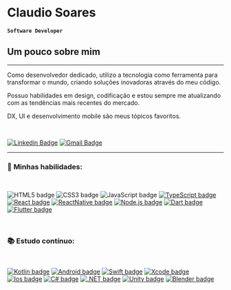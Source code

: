<!-- <div align="right"> -->

  <!-- [![en](https://img.shields.io/badge/lang-en-red.svg)](https://github.com) -->
  <!-- [![pt-br](https://img.shields.io/badge/lang-pt--br-green.svg)](https://github.com) -->
  <!-- [![es](https://img.shields.io/badge/lang-es-yellow.svg)](https://github.com) -->

<!-- </div> -->

# Claudio Soares
**`Software Developer`**

## **Um pouco sobre mim**
___

<p>Como desenvolvedor dedicado, utilizo a tecnologia como ferramenta para transformar o mundo, criando soluções inovadoras através do meu código.</p>

<p>Possuo habilidades em design, codificação e estou sempre me atualizando com as tendências mais recentes do mercado.</p>

DX, UI e desenvolvimento mobile são meus tópicos favoritos.

<br />

[![Linkedin Badge](https://img.shields.io/badge/-Claudio%20Soares-E86109?style=flat-square&logo=Linkedin&logoColor=white&link=https://www.linkedin.com/in/claudiolibanez/)](https://www.linkedin.com/in/claudiolibanez/) 
[![Gmail Badge](https://img.shields.io/badge/-claudiolibanez@gmail.com-E86109?style=flat-square&logo=Gmail&logoColor=white&link=mailto:claudiolibanez@gmail.com)](mailto:claudiolibanez@gmail.com)

---

### 📌 **Minhas habilidades:**

<br />

![HTML5 badge](https://img.shields.io/badge/-HTML5-E34F26?style=flat-square&logo=HTML5&logoColor=white)
![CSS3 badge](https://img.shields.io/badge/-CSS3-1572B6?style=flat-square&logo=CSS3&logoColor=white)
![JavaScript badge](https://img.shields.io/badge/-JavaScript-F29400?style=flat-square&logo=javascript&logoColor=white)
[![TypeScript badge](https://img.shields.io/badge/-TypeScript-3178C6?style=flat-square&logo=typescript&logoColor=white&link=https://www.typescriptlang.org/)](https://www.typescriptlang.org/)
[![React badge](https://img.shields.io/badge/-ReactJS-13B5EA?style=flat-square&logo=react&logoColor=white&link=https://reactjs.org/)](https://reactjs.org/)
[![ReactNative badge](https://img.shields.io/badge/-React_Native-61DBFB?style=flat-square&logo=react&logoColor=white&link=https://reactnative.dev/)](https://reactnative.dev/)
[![Node.js badge](https://img.shields.io/badge/-Node.js-339933?style=flat-square&logo=node.js&logoColor=white&link=https://nodejs.org/en/)](https://nodejs.org/en/)
[![Dart badge](https://img.shields.io/badge/-Dart-0175C2?style=flat-square&logo=dart&logoColor=white&link=https://dart.dev/)](https://dart.dev/)
[![Flutter badge](https://img.shields.io/badge/-Flutter-02569B?style=flat-square&logo=flutter&logoColor=white&link=https://flutter.dev/)](https://flutter.dev/)

<br />

### 📚 **Estudo contínuo:**

<br />

[![Kotlin badge](https://img.shields.io/badge/-Kotlin-0095D5?style=flat-square&logo=kotlin&logoColor=white&link=https://kotlinlang.org/)](https://kotlinlang.org/)
[![Android badge](https://img.shields.io/badge/-Android_Studio-3DDC84?style=flat-square&logo=android-studio&logoColor=white&link=https://developer.android.com/)](https://developer.android.com/)
[![Swift badge](https://img.shields.io/badge/-Swift-FA7343?style=flat-square&logo=swift&logoColor=white&link=https://developer.apple.com/swift/)](https://developer.apple.com/swift/)
[![Xcode badge](https://img.shields.io/badge/-Xcode-1575F9?style=flat-square&logo=xcode&logoColor=white&link=https://developer.apple.com/xcode/)](https://developer.apple.com/xcode/)
[![Ios badge](https://img.shields.io/badge/-Ios-000000?style=flat-square&logo=Ios&logoColor=white&link=https://developer.apple.com/ios/)](https://developer.apple.com/ios/)
[![C# badge](https://img.shields.io/badge/-C%23-239120?style=flat-square&logo=c-sharp&logoColor=white&link=https://docs.microsoft.com/pt-br/dotnet/csharp/)](https://docs.microsoft.com/pt-br/dotnet/csharp/)
[![.NET badge](https://img.shields.io/badge/-.NET-512BD4?style=flat-square&logo=.net&logoColor=white&link=https://dotnet.microsoft.com/)](https://dotnet.microsoft.com/)
[![Unity badge](https://img.shields.io/badge/-Unity-100000?style=flat-square&logo=unity&logoColor=white&link=https://unity3d.com/)](https://unity3d.com/)
[![Blender badge](https://img.shields.io/badge/-Blender-F5792A?style=flat-square&logo=blender&logoColor=white&link=https://www.blender.org/)](https://www.blender.org/)